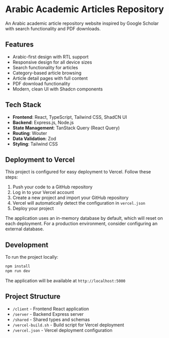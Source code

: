 # Arabic Academic Articles Repository

An Arabic academic article repository website inspired by Google Scholar with search functionality and PDF downloads.

## Features

- Arabic-first design with RTL support
- Responsive design for all device sizes
- Search functionality for articles
- Category-based article browsing
- Article detail pages with full content
- PDF download functionality
- Modern, clean UI with Shadcn components

## Tech Stack

- **Frontend**: React, TypeScript, Tailwind CSS, ShadCN UI
- **Backend**: Express.js, Node.js
- **State Management**: TanStack Query (React Query)
- **Routing**: Wouter
- **Data Validation**: Zod
- **Styling**: Tailwind CSS

## Deployment to Vercel

This project is configured for easy deployment to Vercel. Follow these steps:

1. Push your code to a GitHub repository
2. Log in to your Vercel account
3. Create a new project and import your GitHub repository
4. Vercel will automatically detect the configuration in `vercel.json`
5. Deploy your project

The application uses an in-memory database by default, which will reset on each deployment. For a production environment, consider configuring an external database.

## Development

To run the project locally:

```bash
npm install
npm run dev
```

The application will be available at `http://localhost:5000`

## Project Structure

- `/client` - Frontend React application
- `/server` - Backend Express server
- `/shared` - Shared types and schemas
- `/vercel-build.sh` - Build script for Vercel deployment
- `/vercel.json` - Vercel deployment configuration